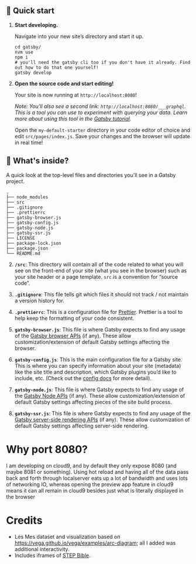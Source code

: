
## 🚀 Quick start

1.  **Start developing.**

    Navigate into your new site’s directory and start it up.

    ```shell
    cd gatsby/
    nvm use
    npm i
    # you'll need the gatsby cli too if you don't have it already. Find out how to do that one yourself!
    gatsby develop
    ```

2.  **Open the source code and start editing!**

    Your site is now running at `http://localhost:8080`!

    _Note: You'll also see a second link: _`http://localhost:8080/___graphql`_. This is a tool you can use to experiment with querying your data. Learn more about using this tool in the [Gatsby tutorial](https://www.gatsbyjs.org/tutorial/part-five/#introducing-graphiql)._

    Open the `my-default-starter` directory in your code editor of choice and edit `src/pages/index.js`. Save your changes and the browser will update in real time!

## 🧐 What's inside?

A quick look at the top-level files and directories you'll see in a Gatsby project.

    .
    ├── node_modules
    ├── src
    ├── .gitignore
    ├── .prettierrc
    ├── gatsby-browser.js
    ├── gatsby-config.js
    ├── gatsby-node.js
    ├── gatsby-ssr.js
    ├── LICENSE
    ├── package-lock.json
    ├── package.json
    └── README.md

2.  **`/src`**: This directory will contain all of the code related to what you will see on the front-end of your site (what you see in the browser) such as your site header or a page template. `src` is a convention for “source code”.

3.  **`.gitignore`**: This file tells git which files it should not track / not maintain a version history for.

4.  **`.prettierrc`**: This is a configuration file for [Prettier](https://prettier.io/). Prettier is a tool to help keep the formatting of your code consistent.

5.  **`gatsby-browser.js`**: This file is where Gatsby expects to find any usage of the [Gatsby browser APIs](https://www.gatsbyjs.org/docs/browser-apis/) (if any). These allow customization/extension of default Gatsby settings affecting the browser.

6.  **`gatsby-config.js`**: This is the main configuration file for a Gatsby site. This is where you can specify information about your site (metadata) like the site title and description, which Gatsby plugins you’d like to include, etc. (Check out the [config docs](https://www.gatsbyjs.org/docs/gatsby-config/) for more detail).

7.  **`gatsby-node.js`**: This file is where Gatsby expects to find any usage of the [Gatsby Node APIs](https://www.gatsbyjs.org/docs/node-apis/) (if any). These allow customization/extension of default Gatsby settings affecting pieces of the site build process.

8.  **`gatsby-ssr.js`**: This file is where Gatsby expects to find any usage of the [Gatsby server-side rendering APIs](https://www.gatsbyjs.org/docs/ssr-apis/) (if any). These allow customization of default Gatsby settings affecting server-side rendering.


# Why port 8080?
I am developing on cloud9, and by default they only expose 8080 (and maybe 8081 or something). Using hot reload and having all of the data pass back and forth through localserver eats up a lot of bandwidth and uses lots of networking IO, whereas opening the preview app feature in cloud9 means it can all remain in cloud9 besides just what is literally displayed in the browser

# Credits
- Les Mes dataset and visualization based on https://vega.github.io/vega/examples/arc-diagram; all I added was additional interactivity.
- Includes iframes of [STEP Bible](https://github.com/tyndale/step).

